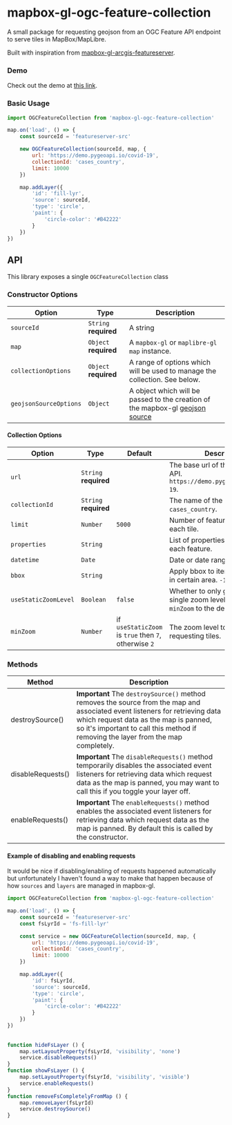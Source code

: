 
# mapbox-gl-ogc-feature-collection

A small package for requesting geojson from an OGC Feature API endpoint to serve tiles in MapBox/MapLibre.

Built with inspiration from [mapbox-gl-arcgis-featureserver](https://github.com/rowanwins/mapbox-gl-arcgis-featureserver).

### Demo

Check out the demo at [this link](https://mkeller3.github.io/mapbox-gl-ogc-feature-collection/).

### Basic Usage
````javascript
import OGCFeatureCollection from 'mapbox-gl-ogc-feature-collection'

map.on('load', () => {
    const sourceId = 'featureserver-src'

    new OGCFeatureCollection(sourceId, map, {
        url: 'https://demo.pygeoapi.io/covid-19',
        collectionId: 'cases_country',
        limit: 10000
    })

    map.addLayer({
        'id': 'fill-lyr',
        'source': sourceId,
        'type': 'circle',
        'paint': {
            'circle-color': '#B42222'
        }
    })
})
````

## API
This library exposes a single `OGCFeatureCollection` class 

### Constructor Options
| Option | Type | Description |
--- | --- | ---
| `sourceId` | `String` **required** | A string  |
| `map` | `Object` **required** | A `mapbox-gl` or `maplibre-gl` `map` instance. |
| `collectionOptions` | `Object` **required** | A range of options which will be used to manage the collection. See below. |
| `geojsonSourceOptions` | `Object` | A object which will be passed to the creation of the mapbox-gl [geojson source](https://docs.mapbox.com/mapbox-gl-js/style-spec/sources/#geojson) |


#### Collection Options
| Option | Type | Default | Description |
--- | --- | --- | ---
| `url` | `String` **required** | | The base url of the OGC Feature API. `https://demo.pygeoapi.io/covid-19`.|
| `collectionId` | `String` **required** | | The name of the collection. `cases_country`.|
| `limit` | `Number` | `5000` | Number of features to return in each tile. |
| `properties` | `String` | | List of properties to return for each feature. |
| `datetime` | `Date` | | Date or date range to filter items. |
| `bbox` | `String` | | Apply bbox to items to only show in certain area. `-180,-90,180,90` |
| `useStaticZoomLevel` | `Boolean` | `false` | Whether to only get tiles at a single zoom level. If true then set `minZoom` to the desired level. |
| `minZoom` | `Number` | if `useStaticZoom` is `true` then `7`, otherwise `2` | The zoom level to start requesting tiles. |


### Methods
| Method  | Description |
------- | -----------
| destroySource() | **Important** The `destroySource()` method removes the source from the map and associated event listeners for retrieving data which request data as the map is panned, so it's important to call this method if removing the layer from the map completely. |
| disableRequests() | **Important**  The `disableRequests()` method temporarily disables the associated event listeners for retrieving data which request data as the map is panned, you may want to call this if you toggle your layer off. |
| enableRequests() | **Important**  The `enableRequests()` method enables the associated event listeners for retrieving data which request data as the map is panned. By default this is called by the constructor. |

#### Example of disabling and enabling requests
It would be nice if disabling/enabling of requests happened automatically but unfortunately I haven't found a way to make that happen because of how `sources` and `layers` are managed in mapbox-gl.

````javascript
import OGCFeatureCollection from 'mapbox-gl-ogc-feature-collection'

map.on('load', () => {
    const sourceId = 'featureserver-src'
    const fsLyrId = 'fs-fill-lyr'

    const service = new OGCFeatureCollection(sourceId, map, {
        url: 'https://demo.pygeoapi.io/covid-19',
        collectionId: 'cases_country',
        limit: 10000
    })

    map.addLayer({
        'id': fsLyrId,
        'source': sourceId,
        'type': 'circle',
        'paint': {
            'circle-color': '#B42222'
        }
    })
})
    
    
function hideFsLayer () {
    map.setLayoutProperty(fsLyrId, 'visibility', 'none')
    service.disableRequests()
}
function showFsLayer () {
    map.setLayoutProperty(fsLyrId, 'visibility', 'visible')
    service.enableRequests()
}
function removeFsCompletelyFromMap () {
    map.removeLayer(fsLyrId)
    service.destroySource()
}
````